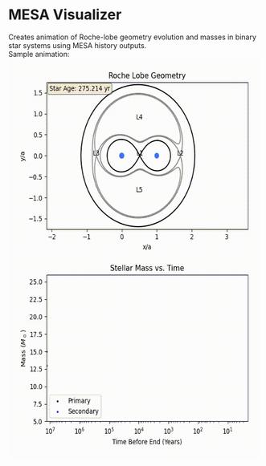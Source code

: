 # MESA Visualizer
Creates animation of Roche-lobe geometry evolution and masses in binary star systems using MESA history outputs.
<br>
Sample animation:
<br>
<img src="https://github.com/seanseungbeomlee/MESA-Visualizer/blob/main/sample/15M13M.gif" width="500" height="800"/>
<!-- ![](https://github.com/seanseungbeomlee/MESA-Visualizer/blob/main/sample/15M13M.gif) -->
